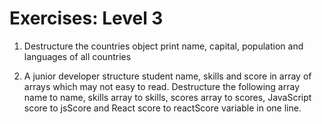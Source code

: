 # Exercises: Level 3

1. Destructure the countries object print name, capital, population and languages of all countries

2. A junior developer structure student name, skills and score in array of arrays which may not easy to read. Destructure the following array name to name, skills array to skills, scores array to scores, JavaScript score to jsScore and React score to reactScore variable in one line.